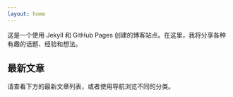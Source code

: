 ```yaml
---
layout: home
---
```




这是一个使用 Jekyll 和 GitHub Pages 创建的博客站点。在这里，我将分享各种有趣的话题、经验和想法。

## 最新文章

请查看下方的最新文章列表，或者使用导航浏览不同的分类。 